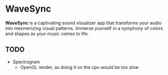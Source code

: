 # WaveSync

**WaveSync** is a captivating sound visualizer app that transforms your audio into mesmerizing visual patterns. Immerse yourself in a symphony of colors and shapes as your music comes to life.

## TODO
* Spectrogram
  - OpenGL render, as doing it on the cpu would be too slow
